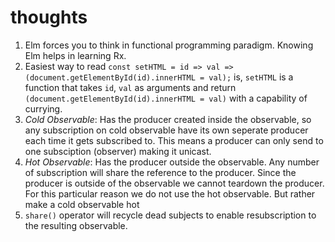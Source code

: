 # thoughts

1) Elm forces you to think in functional programming paradigm. Knowing Elm helps in learning Rx.
2) Easiest way to read `const setHTML = id => val => (document.getElementById(id).innerHTML = val);` is, `setHTML` is a function that takes `id`, `val` as arguments and return `(document.getElementById(id).innerHTML = val)` with a capability of currying.
3) *Cold Observable*: Has the producer created inside the observable, so any subscription on cold observable have its own seperate producer each time it gets subscribed to. This means a producer can only send to one subsciption (observer) making it unicast.
4) *Hot Observable*: Has the producer outside the observable. Any number of subscription will share the reference to the producer. Since the producer is outside of the observable we cannot teardown the producer. For this particular reason we do not use the hot observable. But rather make a cold observable hot
5) `share()` operator will recycle dead subjects to enable resubscription to the resulting observable.
